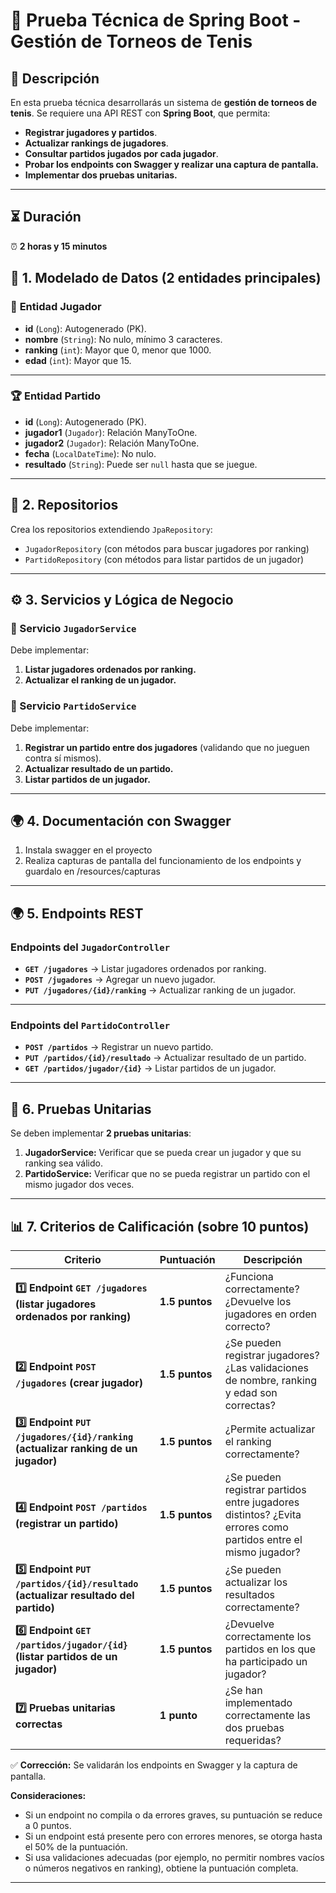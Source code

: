 # 📝 Prueba Técnica de Spring Boot - Gestión de Torneos de Tenis

## 📌 Descripción
En esta prueba técnica desarrollarás un sistema de **gestión de torneos de tenis**. Se requiere una API REST con **Spring Boot**, que permita:
- **Registrar jugadores y partidos**.
- **Actualizar rankings de jugadores**.
- **Consultar partidos jugados por cada jugador**.
- **Probar los endpoints con Swagger y realizar una captura de pantalla.**
- **Implementar dos pruebas unitarias.**

---

## ⏳ Duración
⏰ **2 horas y 15 minutos**

## 📂 1. Modelado de Datos (2 entidades principales)

### 🎾 **Entidad Jugador**
- **id** (`Long`): Autogenerado (PK).
- **nombre** (`String`): No nulo, mínimo 3 caracteres.
- **ranking** (`int`): Mayor que 0, menor que 1000.
- **edad** (`int`): Mayor que 15.

---

### 🏆 **Entidad Partido**
- **id** (`Long`): Autogenerado (PK).
- **jugador1** (`Jugador`): Relación ManyToOne.
- **jugador2** (`Jugador`): Relación ManyToOne.
- **fecha** (`LocalDateTime`): No nulo.
- **resultado** (`String`): Puede ser `null` hasta que se juegue.

---

## **📡 2. Repositorios**
Crea los repositorios extendiendo `JpaRepository`:
- `JugadorRepository` (con métodos para buscar jugadores por ranking)
- `PartidoRepository` (con métodos para listar partidos de un jugador)

---

## **⚙️ 3. Servicios y Lógica de Negocio**

### **📌 Servicio `JugadorService`**
Debe implementar:
1. **Listar jugadores ordenados por ranking.**
2. **Actualizar el ranking de un jugador.**

### **📌 Servicio `PartidoService`**
Debe implementar:
1. **Registrar un partido entre dos jugadores** (validando que no jueguen contra sí mismos).
2. **Actualizar resultado de un partido.**
3. **Listar partidos de un jugador.**

---

## **🌍 4. Documentación con Swagger**
1. Instala swagger en el proyecto
2. Realiza capturas de pantalla del funcionamiento de los endpoints y guardalo en /resources/capturas

---

## 🌍 **5. Endpoints REST**

### **Endpoints del `JugadorController`**
- **`GET /jugadores`** → Listar jugadores ordenados por ranking.
- **`POST /jugadores`** → Agregar un nuevo jugador.
- **`PUT /jugadores/{id}/ranking`** → Actualizar ranking de un jugador.

---

### **Endpoints del `PartidoController`**
- **`POST /partidos`** → Registrar un nuevo partido.
- **`PUT /partidos/{id}/resultado`** → Actualizar resultado de un partido.
- **`GET /partidos/jugador/{id}`** → Listar partidos de un jugador.

---

## **🧪 6. Pruebas Unitarias**
Se deben implementar **2 pruebas unitarias**:

1. **JugadorService:** Verificar que se pueda crear un jugador y que su ranking sea válido.
2. **PartidoService:** Verificar que no se pueda registrar un partido con el mismo jugador dos veces.

---

## **📊 7. Criterios de Calificación (sobre 10 puntos)**

| **Criterio** | **Puntuación** | **Descripción** |
|-------------|---------------|----------------|
| **1️⃣ Endpoint `GET /jugadores` (listar jugadores ordenados por ranking)** | **1.5 puntos** | ¿Funciona correctamente? ¿Devuelve los jugadores en orden correcto? |
| **2️⃣ Endpoint `POST /jugadores` (crear jugador)** | **1.5 puntos** | ¿Se pueden registrar jugadores? ¿Las validaciones de nombre, ranking y edad son correctas? |
| **3️⃣ Endpoint `PUT /jugadores/{id}/ranking` (actualizar ranking de un jugador)** | **1.5 puntos** | ¿Permite actualizar el ranking correctamente? |
| **4️⃣ Endpoint `POST /partidos` (registrar un partido)** | **1.5 puntos** | ¿Se pueden registrar partidos entre jugadores distintos? ¿Evita errores como partidos entre el mismo jugador? |
| **5️⃣ Endpoint `PUT /partidos/{id}/resultado` (actualizar resultado del partido)** | **1.5 puntos** | ¿Se pueden actualizar los resultados correctamente? |
| **6️⃣ Endpoint `GET /partidos/jugador/{id}` (listar partidos de un jugador)** | **1.5 puntos** | ¿Devuelve correctamente los partidos en los que ha participado un jugador? |
| **7️⃣ Pruebas unitarias correctas** | **1 punto** | ¿Se han implementado correctamente las dos pruebas requeridas? |

✅ **Corrección:** Se validarán los endpoints en Swagger y la captura de pantalla. 

**Consideraciones:**
- Si un endpoint no compila o da errores graves, su puntuación se reduce a 0 puntos.
- Si un endpoint está presente pero con errores menores, se otorga hasta el 50% de la puntuación.
- Si usa validaciones adecuadas (por ejemplo, no permitir nombres vacíos o números negativos en ranking), obtiene la puntuación completa.

---
